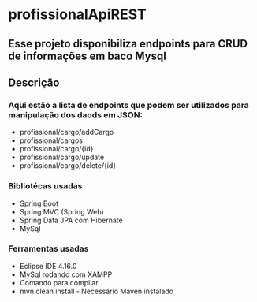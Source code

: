 # profissionalApiREST

## Esse projeto disponibiliza endpoints para CRUD de informações em baco Mysql

## Descrição
 ### Aqui estão a lista de endpoints que podem ser utilizados para manipulação dos daods em JSON:

* profissional/cargo/addCargo
* profissional/cargos
* profissional/cargo/{id}
* profissional/cargo/update
* profissional/cargo/delete/{id}
	
 ### Bibliotécas usadas
* Spring Boot
* Spring MVC (Spring Web)
* Spring Data JPA com Hibernate
* MySql
### Ferramentas usadas
* Eclipse IDE 4.16.0
* MySql rodando com XAMPP
* Comando para compilar
* mvn clean install - Necessário Maven instalado
